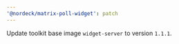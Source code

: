 ```yaml
---
'@nordeck/matrix-poll-widget': patch
---
```


Update toolkit base image `widget-server` to version `1.1.1`.
